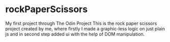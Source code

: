 # rockPaperScissors
My first project through The Odin Project
This is the rock paper scissors project created by me, where firstly I made a graphic-less logic on just plain js and in second step added ui with the help of DOM manipulation.